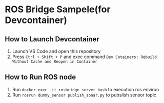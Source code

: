 # ROS Bridge Sampele(for Devcontainer)

## How to Launch Devcontainer
1. Launch VS Code and open this repository
2. Press `Ctrl + Shift + P` and exec command `Dev Cotainers: Rebuild Without Cache and Reopen in Container`

## How to Run ROS node
1. Run `docker exec -it rosbridge_server bash` to execution ros environ
2. Run `rosrun dummy_sensor publish_sonar.py` to pubslish sensor topic
